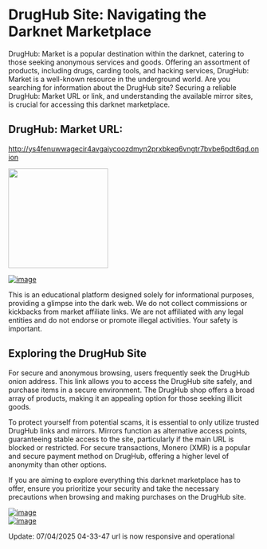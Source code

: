 # DrugHub Site: Navigating the Darknet Marketplace

DrugHub: Market is a popular destination within the darknet, catering to those seeking anonymous services and goods. Offering an assortment of products, including drugs, carding tools, and hacking services, DrugHub: Market is a well-known resource in the underground world. Are you searching for information about the DrugHub site? Securing a reliable DrugHub: Market URL or link, and understanding the available mirror sites, is crucial for accessing this darknet marketplace.

## DrugHub: Market URL:

http://ys4fenuwwagecir4avgajycoozdmyn2prxbkeq6vngtr7bvbe6pdt6qd.onion

[<img src="/textures/graph.webp" width="200">](http://ys4fenuwwagecir4avgajycoozdmyn2prxbkeq6vngtr7bvbe6pdt6qd.onion)


<a href="http://ys4fenuwwagecir4avgajycoozdmyn2prxbkeq6vngtr7bvbe6pdt6qd.onion"><img src="/textures/footer.webp" alt="image" style="max-width: 100%;"><a>

This is an educational platform designed solely for informational purposes, providing a glimpse into the dark web. We do not collect commissions or kickbacks from market affiliate links. We are not affiliated with any legal entities and do not endorse or promote illegal activities. Your safety is important.

## Exploring the DrugHub Site

For secure and anonymous browsing, users frequently seek the DrugHub onion address. This link allows you to access the DrugHub site safely, and purchase items in a secure environment. The DrugHub shop offers a broad array of products, making it an appealing option for those seeking illicit goods.

To protect yourself from potential scams, it is essential to only utilize trusted DrugHub links and mirrors. Mirrors function as alternative access points, guaranteeing stable access to the site, particularly if the main URL is blocked or restricted. For secure transactions, Monero (XMR) is a popular and secure payment method on DrugHub, offering a higher level of anonymity than other options.

If you are aiming to explore everything this darknet marketplace has to offer, ensure you prioritize your security and take the necessary precautions when browsing and making purchases on the DrugHub site.


<a href="http://ys4fenuwwagecir4avgajycoozdmyn2prxbkeq6vngtr7bvbe6pdt6qd.onion"><img src="/textures/viewer.webp" alt="image" style="max-width: 100%;"><a>  
<a href="http://ys4fenuwwagecir4avgajycoozdmyn2prxbkeq6vngtr7bvbe6pdt6qd.onion"><img src="/textures/clear.webp" alt="image" style="max-width: 100%;"><a>

















Update:  07/04/2025 04-33-47 url is now responsive and operational